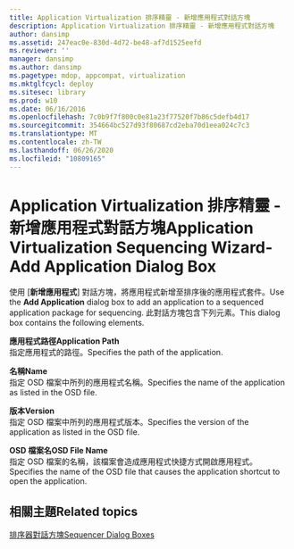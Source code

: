 ```yaml
---
title: Application Virtualization 排序精靈 - 新增應用程式對話方塊
description: Application Virtualization 排序精靈 - 新增應用程式對話方塊
author: dansimp
ms.assetid: 247eac0e-830d-4d72-be48-af7d1525eefd
ms.reviewer: ''
manager: dansimp
ms.author: dansimp
ms.pagetype: mdop, appcompat, virtualization
ms.mktglfcycl: deploy
ms.sitesec: library
ms.prod: w10
ms.date: 06/16/2016
ms.openlocfilehash: 7c0b9f7f800c0e81a23f77520f7b86c5defb4d17
ms.sourcegitcommit: 354664bc527d93f80687cd2eba70d1eea024c7c3
ms.translationtype: MT
ms.contentlocale: zh-TW
ms.lasthandoff: 06/26/2020
ms.locfileid: "10809165"
---
```

# <span data-ttu-id="ca16f-103">Application Virtualization 排序精靈 - 新增應用程式對話方塊</span><span class="sxs-lookup"><span data-stu-id="ca16f-103">Application Virtualization Sequencing Wizard-Add Application Dialog Box</span></span>


<span data-ttu-id="ca16f-104">使用 [**新增應用程式**] 對話方塊，將應用程式新增至排序後的應用程式套件。</span><span class="sxs-lookup"><span data-stu-id="ca16f-104">Use the **Add Application** dialog box to add an application to a sequenced application package for sequencing.</span></span> <span data-ttu-id="ca16f-105">此對話方塊包含下列元素。</span><span class="sxs-lookup"><span data-stu-id="ca16f-105">This dialog box contains the following elements.</span></span>

<a href="" id="application-path"></a>**<span data-ttu-id="ca16f-106">應用程式路徑</span><span class="sxs-lookup"><span data-stu-id="ca16f-106">Application Path</span></span>**  
<span data-ttu-id="ca16f-107">指定應用程式的路徑。</span><span class="sxs-lookup"><span data-stu-id="ca16f-107">Specifies the path of the application.</span></span>

<a href="" id="name"></a>**<span data-ttu-id="ca16f-108">名稱</span><span class="sxs-lookup"><span data-stu-id="ca16f-108">Name</span></span>**  
<span data-ttu-id="ca16f-109">指定 OSD 檔案中所列的應用程式名稱。</span><span class="sxs-lookup"><span data-stu-id="ca16f-109">Specifies the name of the application as listed in the OSD file.</span></span>

<a href="" id="version"></a>**<span data-ttu-id="ca16f-110">版本</span><span class="sxs-lookup"><span data-stu-id="ca16f-110">Version</span></span>**  
<span data-ttu-id="ca16f-111">指定 OSD 檔案中所列的應用程式版本。</span><span class="sxs-lookup"><span data-stu-id="ca16f-111">Specifies the version of the application as listed in the OSD file.</span></span>

<a href="" id="osd-file-name"></a>**<span data-ttu-id="ca16f-112">OSD 檔案名</span><span class="sxs-lookup"><span data-stu-id="ca16f-112">OSD File Name</span></span>**  
<span data-ttu-id="ca16f-113">指定 OSD 檔案的名稱，該檔案會造成應用程式快捷方式開啟應用程式。</span><span class="sxs-lookup"><span data-stu-id="ca16f-113">Specifies the name of the OSD file that causes the application shortcut to open the application.</span></span>

## <span data-ttu-id="ca16f-114">相關主題</span><span class="sxs-lookup"><span data-stu-id="ca16f-114">Related topics</span></span>


[<span data-ttu-id="ca16f-115">排序器對話方塊</span><span class="sxs-lookup"><span data-stu-id="ca16f-115">Sequencer Dialog Boxes</span></span>](sequencer-dialog-boxes.md)

 

 





